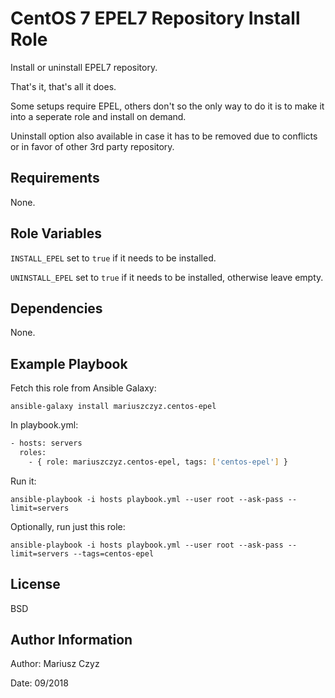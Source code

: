 # CentOS 7 EPEL7 Repository Install Role

Install or uninstall EPEL7 repository.

That's it, that's all it does.

Some setups require EPEL, others don't so the only way to do it is to make it into a seperate role and install on demand.

Uninstall option also available in case it has to be removed due to conflicts or in favor of other 3rd party repository.

## Requirements

None.

## Role Variables

`INSTALL_EPEL` set to `true` if it needs to be installed.  

`UNINSTALL_EPEL` set to `true` if it needs to be installed, otherwise leave empty.

## Dependencies

None.

## Example Playbook

Fetch this role from Ansible Galaxy:

`ansible-galaxy install mariuszczyz.centos-epel`

In playbook.yml:

```bash
- hosts: servers
  roles:
    - { role: mariuszczyz.centos-epel, tags: ['centos-epel'] }
```

Run it:

`ansible-playbook -i hosts playbook.yml --user root --ask-pass --limit=servers`

Optionally, run just this role:

`ansible-playbook -i hosts playbook.yml --user root --ask-pass --limit=servers --tags=centos-epel`

## License

BSD

## Author Information

Author: Mariusz Czyz  

Date: 09/2018
